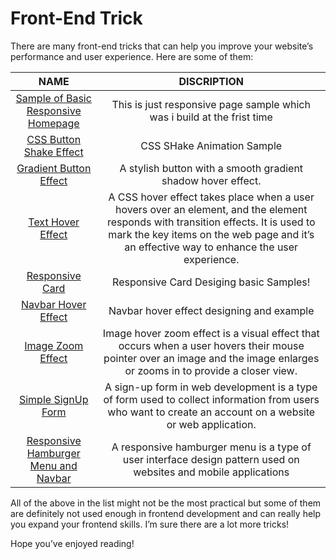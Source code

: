 # Front-End Trick


There are many front-end tricks that can help you improve your website’s performance and user experience. Here are some of them:

|   NAME  |     DISCRIPTION |
|:--------------:|:----------:|
|<a href="https://github.com/BekCodingAddict/Front-End_Tricks/tree/main/Sample%20Responsive%20Homepage">Sample of Basic Responsive Homepage</a>| This is just responsive page sample which was i build at the frist time|
|<a href="https://github.com/BekCodingAddict/Front-End_Tricks/tree/main/Button_Shake_Effect" title="Link">CSS Button Shake Effect</a>| CSS SHake Animation Sample |
|<a href="https://github.com/BekCodingAddict/Front-End_Tricks/tree/main/Gradient_Button_Effect" title="Link">Gradient Button Effect</a>| A stylish button with a smooth gradient shadow hover effect.|
|<a href="https://github.com/BekCodingAddict/Front-End_Tricks/tree/main/Text%20Hower%20Effect" title="Link">Text Hover Effect</a>|A CSS hover effect takes place when a user hovers over an element, and the element responds with transition effects. It is used to mark the key items on the web page and it’s an effective way to enhance the user experience.|
|<a href="https://github.com/BekCodingAddict/Front-End_Tricks/tree/main/Responsive_Card" title="Link:">Responsive Card</a>| Responsive Card Desiging basic Samples!|
|<a href="https://github.com/BekCodingAddict/Front-End_Tricks/tree/main/Navbar_Hover_Effect" title="Link:">Navbar Hover Effect</a>|Navbar hover effect designing and example|
<a href="https://github.com/BekCodingAddict/Front-End_Tricks/tree/main/Image_Zoom_Effect" title="Link:">Image Zoom Effect</a>|Image hover zoom effect is a visual effect that occurs when a user hovers their mouse pointer over an image and the image enlarges or zooms in to provide a closer view.|
|<a href="https://github.com/BekCodingAddict/Front-End_Tricks/tree/main/Simple_SignUp_Form" title="Link:">Simple SignUp Form</a>|A sign-up form in web development is a type of form used to collect information from users who want to create an account on a website or web application.|
|<a href="https://github.com/BekCodingAddict/Front-End_Tricks/tree/main/Responsive_Hamburger_Menu" title="Link:">Responsive Hamburger Menu and Navbar</a>|A responsive hamburger menu is a type of user interface design pattern used on websites and mobile applications|
All of the above in the list might not be the most practical but some of them are definitely not used enough in frontend development and can really help you expand your frontend skills. I’m sure there are a lot more tricks!

Hope you’ve enjoyed reading!


